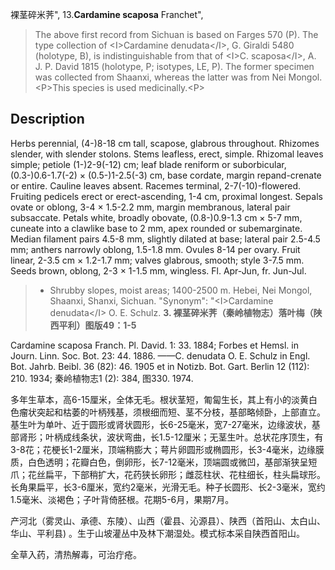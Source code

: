 裸茎碎米荠",
13.**Cardamine scaposa** Franchet",

> The above first record from Sichuan is based on Farges 570 (P). The type collection of &lt;I&gt;Cardamine denudata&lt;/I&gt;, G. Giraldi 5480 (holotype, B), is indistinguishable from that of &lt;I&gt;C. scaposa&lt;/I&gt;, A. J. P. David 1815 (holotype, P; isotypes, LE, P). The former specimen was collected from Shaanxi, whereas the latter was from Nei Mongol.&lt;P&gt;This species is used medicinally.&lt;P&gt;

## Description
Herbs perennial, (4-)8-18 cm tall, scapose, glabrous throughout. Rhizomes slender, with slender stolons. Stems leafless, erect, simple. Rhizomal leaves simple; petiole (1-)2-9(-12) cm; leaf blade reniform or suborbicular, (0.3-)0.6-1.7(-2) × (0.5-)1-2.5(-3) cm, base cordate, margin repand-crenate or entire. Cauline leaves absent. Racemes terminal, 2-7(-10)-flowered. Fruiting pedicels erect or erect-ascending, 1-4 cm, proximal longest. Sepals ovate or oblong, 3-4 × 1.5-2.2 mm, margin membranous, lateral pair subsaccate. Petals white, broadly obovate, (0.8-)0.9-1.3 cm × 5-7 mm, cuneate into a clawlike base to 2 mm, apex rounded or subemarginate. Median filament pairs 4.5-8 mm, slightly dilated at base; lateral pair 2.5-4.5 mm; anthers narrowly oblong, 1.5-1.8 mm. Ovules 8-14 per ovary. Fruit linear, 2-3.5 cm × 1.2-1.7 mm; valves glabrous, smooth; style 3-7.5 mm. Seeds brown, oblong, 2-3 × 1-1.5 mm, wingless. Fl. Apr-Jun, fr. Jun-Jul.

> * Shrubby slopes, moist areas; 1400-2500 m. Hebei, Nei Mongol, Shaanxi, Shanxi, Sichuan.
  "Synonym": "&lt;I&gt;Cardamine denudata&lt;/I&gt; O. E. Schulz.
**3. 裸茎碎米荠（秦岭植物志）落叶梅（陕西平利）图版49：1-5**

Cardamine scaposa Franch. Pl. David. 1: 33. 1884; Forbes et Hemsl. in Journ. Linn. Soc. Bot. 23: 44. 1886. ——C. denudata O. E. Schulz in Engl. Bot. Jahrb. Beibl. 36 (82): 46. 1905 et in Notizb. Bot. Gart. Berlin 12 (112): 210. 1934; 秦岭植物志1 (2): 384, 图330. 1974.

多年生草本，高6-15厘米，全体无毛。根状茎短，匍匐生长，其上有小的淡黄白色瘤状突起和枯萎的叶柄残基，须根细而短、茎不分枝，基部略倾卧，上部直立。基生叶为单叶、近于圆形或肾状圆形，长6-25毫米，宽7-27毫米，边缘波状，基部肾形；叶柄成线条状，波状弯曲，长1.5-12厘米；无茎生叶。总状花序顶生，有3-8花；花梗长1-2厘米，顶端稍膨大；萼片卵圆形或椭圆形，长3-4毫米，边缘膜质，白色透明；花瓣白色，倒卵形，长7-12毫米，顶端圆或微凹，基部渐狭呈短爪；花丝扁平，下部稍扩大，花药狭长卵形；雌蕊柱状、花柱细长，柱头扁球形。长角果扁平，长3-6厘米，宽约2毫米，光滑无毛。种子长圆形、长2-3毫米，宽约1.5毫米、淡褐色；子叶背倚胚根。花期5-6月，果期7月。

产河北（雾灵山、承德、东陵）、山西（霍县、沁源县）、陕西（首阳山、太白山、华山、平利县) 。生于山坡灌丛中及林下潮湿处。模式标本采自陕西首阳山。

全草入药，清热解毒，可治疔疮。
